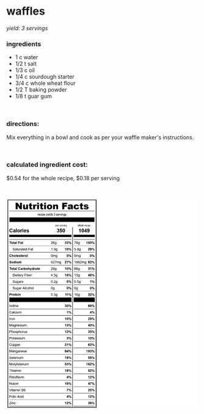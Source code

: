 # waffles
*yield: 3 servings*

### ingredients
- 1 c water
- 1/2 t salt
- 1/3 c oil
- 1/4 c sourdough starter
- 3/4 c whole wheat flour
- 1/2 T baking powder
- 1/8 t guar gum

<br>

### directions:

Mix everything in a bowl and cook as per your waffle maker's instructions.


<br>

### calculated ingredient cost:

$0.54 for the whole recipe, $0.18 per serving

<br>

![waffles nutrition facts](../../source/nutrition/nutrition_labels/waffles/nutrition_facts.png)